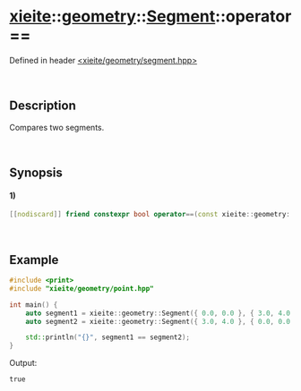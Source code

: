 # [xieite](../../../../../../xieite.md)\:\:[geometry](../../../../../../geometry.md)\:\:[Segment<Number>](../../../../segment.md)\:\:operator==
Defined in header [<xieite/geometry/segment.hpp>](../../../../../../../include/xieite/geometry/segment.hpp)

&nbsp;

## Description
Compares two segments.

&nbsp;

## Synopsis
#### 1)
```cpp
[[nodiscard]] friend constexpr bool operator==(const xieite::geometry::Segment<Number>& segment1, const xieite::geometry::Segment<Number>& segment2) noexcept;
```

&nbsp;

## Example
```cpp
#include <print>
#include "xieite/geometry/point.hpp"

int main() {
    auto segment1 = xieite::geometry::Segment({ 0.0, 0.0 }, { 3.0, 4.0 });
    auto segment2 = xieite::geometry::Segment({ 3.0, 4.0 }, { 0.0, 0.0 });

    std::println("{}", segment1 == segment2);
}
```
Output:
```
true
```
